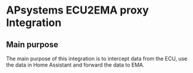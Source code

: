 # APsystems ECU2EMA proxy Integration
## Main purpose
The main purpose of this integration is to intercept data from the ECU, use the data in Home Assistant and forward the data to EMA.
